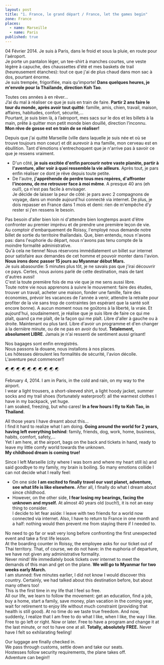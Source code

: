 ```yaml
---
layout: post
title: "1. France, le grand départ / France, let the games begin"
zone: France
places: 
  - name: Marseille
  - name: Paris
published: true
---
```


04 Février 2014. Je suis à Paris, dans le froid et sous la pluie, en route pour l'aéroport.  
Je porte un pantalon léger, un tee-shirt à manches courtes, une veste légère à capuche, des chaussettes d'été et mes baskets de trail (heureusement étanches): tout ce que j'ai de plus chaud dans mon sac à dos, pourtant énorme.  
Je suis trempée, frigorifiée, mais qu'importe! **Dans quelques heures, je m'envole pour la Thaïlande, direction Koh Tao**.

Toutes ces années à en rêver...  
J’ai du mal à réaliser ce que je suis en train de faire. **Partir 2 ans faire le tour du monde, après avoir tout quitté**: famille, amis, chien, travail, maison, affaires, habitudes, confort, sécurité,…  
Pourtant, je suis bien là, à l’aéroport, mes sacs sur le dos et les billets à la main, prête à quitter mon petit monde bien douillé, direction l’inconnu.  
**Mon rêve de gosse est en train de se réaliser!**

Depuis que j'ai quitté Marseille (ville dans laquelle je suis née et où se trouve toujours mon coeur) et dit aurevoir à ma famille, mon cerveau est en ébullition. Tant d'émotions s'entrechoquent que je n'arrive pas à savoir ce que je ressens vraiment.  
* D'un côté, **je suis excitée d'enfin parcourir notre vaste planète, partir à l'aventure, aller voir à quoi ressemble la vie ailleurs**. Après tout, je pars enfin réaliser ce dont je rêve depuis toute petite.  
* De l'autre, **j'appréhende de perdre tous mes repères, d'affronter l'inconnu, de me retrouver face à moi même**. A presque 40 ans (eh oui!), ça n'est pas facile à envisager.  
Je décide de laisser la peur de côté: je pars avec 2 compagnons de voyage, dans un monde aujourd'hui connecté via internet. De plus, je dois repasser en France dans 1 mois et demi: rien de m'empêche d'y rester si j'en ressens le besoin.

Pas besoin d'aller bien loin ni d'attendre bien longtemps avant d'être confronter au premier imprévu et de prendre une première leçon de vie.  
Au comptoir d'embarquement de Roissy, l'employé nous demande notre billet de sortie du territoire thaïlandais. Que, bien entendu, nous n'avons pas: dans l'euphorie du départ, nous n'avons pas tenu compte de la moindre formalité administrative.  
Qu'à cela ne tienne! Nous réservons immédiatement un billet sur internet pour satisfaire aux demandes de cet homme et pouvoir monter dans l'avion. **Nous irons donc passer 15 jours au Myanmar début Mars.**  
Je suis abasourdie: 5 minutes plus tôt, je ne savais pas que j'irai découvrir ce pays. Certes, nous avions parlé de cette destination, mais de tant d'autres aussi!  
C'est la toute première fois de ma vie que je me sens aussi libre.  
Toute notre vie nous apprenons à suivre le mouvement: faire des études, trouver un travail, acheter une maison, fonder une famille, faire des économies, prévoir les vacances de l'année à venir, attendre la retraite pour profiter de la vie sans trop de contraintes (en espérant que la santé soit encore bonne). A aucun moment nous ne goûtons à la liberté, la vraie. Et aujourd'hui, soudainement, je réalise que je suis libre de faire ce qui me plaît, quand ça me plaît, de la façon qui me plaît. Libre d'aller à gauche ou à droite. Maintenant ou plus tard. Libre d'avoir un programme et d'en changer à la dernière minute, ou de ne pas en avoir du tout. **Totalement, absolument LIBRE**. Jamais je n'ai ressenti de sentiment aussi grisant!

Nos bagages sont enfin enregistrés.  
Nous passons la douane, nous installons à nos places.  
Les hôtesses déroulent les formalités de sécurité, l'avion décolle.  
L'aventure peut commencer!!


:earth_asia: :earth_asia: :earth_asia: :earth_asia: :earth_asia: :earth_asia: :earth_asia: :earth_asia: :earth_asia: :earth_asia:


February 4, 2014. I am in Paris, in the cold and rain, on my way to the airport.  
I wear a light trousers, a short-sleeved shirt, a light hoody jacket, summer socks and my trail shoes (fortunately waterproof): all the warmest clothes I have in my backpack, yet huge.  
I am soaked, freezing, but who cares! **In a few hours I fly to Koh Tao, in Thailand**.

All those years I have dreamt about this...  
I find it hard to realize what I am doing. **Going around the world for 2 years, having left everything behind**: family, friends, dog, work, home, business, habits, comfort, safety,...  
Yet I am here, at the airport, bags on the back and tickets in hand, ready to leave my little comfy world towards the unknown.  
**My childhood dream is coming true!**

Since I left Marseille (city where I was born and where my heart still is) and said goodbye to my family, my brain is boiling. So many emotions collide I can not decide what I really feel:  
* On one side **I am excited to finally travel our vast planet, adventure, see what life is like elsewhere.** After all, I finally do what I dream about since childhood.  
* However, on the other side, **I fear losing my bearings, facing the unknown and myself.** At almost 40 years old (ouch!), it is not an easy thing to consider.  
I decide to let fear aside: I leave with two friends for a world now connected via internet. Also, I have to return to France in one month and a half: nothing would then prevent me from staying there if I needed to.

No need to go far or wait very long before confronting the first unexpected event and take a first life lesson.  
At the boarding counter in Roissy, the employee asks for our ticket out of Thai territory. That, of course, we do not have: in the euphoria of departure, we have not given any administrative formality.  
Never mind! We immediately book tickets over internet to meet the demands of this man and get on the plane. **We will go to Myanmar for two weeks early March.**  
I am stunned: five minutes earlier, I did not know I would discover this country. Certainly, we had talked about this destination before, but about many others too!  
This is the first time in my life that I feel so free.  
All our life, we ​​learn to follow the movement: get an education, find a job, buy a home, start a family, save money, plan vacation in the coming year, wait for retirement to enjoy life without much constraint (providing that health is still good). At no time do we taste true freedom. And now, suddenly, I realize that I am free to do what I like, when I like, the way I like. Free to go left or right. Now or later. Free to have a program and change it at the last minute, or not to have one at all. **Totally, absolutely FREE.** Never have I felt so exhilarating feeling!  

Our luggage are finally checked in.  
We pass through customs, settle down and take our seats.  
Hostesses follow security requirements, the plane takes off.  
Adventure can begin!!
